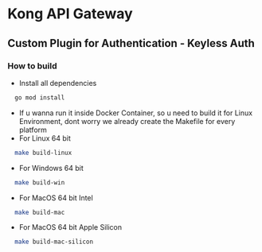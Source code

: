 # Kong API Gateway

## Custom Plugin for Authentication - Keyless Auth

### How to build

- Install all dependencies

```bash
  go mod install
```

- If u wanna run it inside Docker Container, so u need to build it for Linux Environment, dont worry we already create the Makefile for every platform
- For Linux 64 bit

```bash
  make build-linux
```

- For Windows 64 bit

```bash
  make build-win
```

- For MacOS 64 bit Intel

```bash
  make build-mac
```

- For MacOS 64 bit Apple Silicon

```bash
  make build-mac-silicon
```

